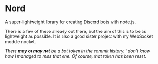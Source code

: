 # Nord
A super-lightweight library for creating Discord bots with node.js.

There is a few of these already out there, but the aim of this is to be as lightweight as possible.
It is also a good sister project with my WebSocket module nocket.

_There **may or may not** be a bot token in the commit history. I don't know how I managed to miss that one. Of course, that token has been reset._
